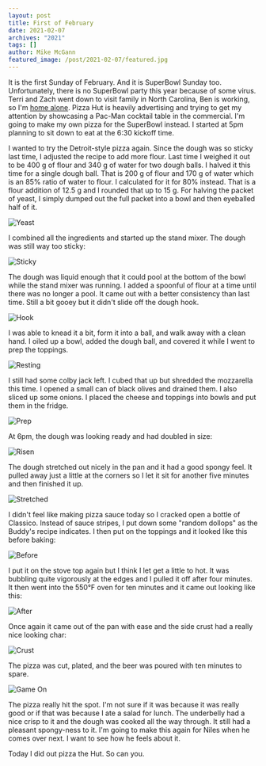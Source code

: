 ```yaml
---
layout: post
title: First of February 
date: 2021-02-07
archives: "2021"
tags: []
author: Mike McGann
featured_image: /post/2021-02-07/featured.jpg
---
```


It is the first Sunday of February. And it is SuperBowl Sunday too.
Unfortunately, there is no SuperBowl party this year because of some virus. Terri and Zach went down to visit family in North Carolina, Ben is
working, so I'm [home alone](https://www.youtube.com/watch?v=5E1MuzPHUFc).
Pizza Hut is heavily advertising and trying to get my attention by showcasing a
Pac-Man cocktail table in the commercial. I'm going to make my own pizza for
the SuperBowl instead. I started at 5pm planning to sit down to eat at the
6:30 kickoff time.

I wanted to try the Detroit-style pizza again. Since the dough was so sticky
last time, I adjusted the recipe to add more flour. Last time I weighed it out
to be 400 g of flour and 340 g of water for two dough balls. I halved it this
time for a single dough ball. That is 200 g of flour and 170 g of water which
is an 85% ratio of water to flour. I calculated for it for 80% instead. That is
a flour addition of 12.5 g and I rounded that up to 15 g. For halving the
packet of yeast, I simply dumped out the full packet into a bowl and then
eyeballed half of it.

![Yeast](yeast.tn.jpg)

I combined all the ingredients and started up the stand mixer. The dough was
still way too sticky:

![Sticky](sticky.tn.jpg)

The dough was liquid enough that it could pool at the bottom of the bowl while
the stand mixer was running. I added a spoonful of flour at a time until there
was no longer a pool. It came out with a better consistency than last time.
Still a bit gooey but it didn't slide off the dough hook.

![Hook](hook.tn.jpg)

I was able to knead it a bit, form it into a ball, and walk away with a 
clean hand. I oiled up a bowl, added the dough ball, and covered it while 
I went to prep the toppings.

![Resting](resting.tn.jpg)

I still had some colby jack left. I cubed that up but shredded the 
mozzarella this time. I opened a small can of black olives and drained them. 
I also sliced up some onions. I placed the cheese and toppings into bowls and
put them in the fridge. 

![Prep](prep.tn.jpg)

At 6pm, the dough was looking ready and had doubled in size:

![Risen](risen.tn.jpg)

The dough stretched out nicely in the pan and it had a good spongy feel. It
pulled away just a little at the corners so I let it sit for another five
minutes and then finished it up.

![Stretched](stretch.tn.jpg)

I didn't feel like making pizza sauce today so I cracked open a bottle
of Classico. Instead of sauce stripes, I put down some "random dollops" as 
the Buddy's recipe indicates. I then put on the toppings and it 
looked like this before baking:

![Before](before.tn.jpg)

I put it on the stove top again but I think I let get a little to hot. 
It was bubbling quite vigorously at the edges and I pulled it off after four minutes. It then went into the 550°F oven for ten minutes and it came
out looking like this:

![After](after.tn.jpg)

Once again it came out of the pan with ease and the side crust had a 
really nice looking char:

![Crust](crust.tn.jpg)

The pizza was cut, plated, and the beer was poured with ten minutes to 
spare. 

![Game On](game_on.tn.jpg)

The pizza really hit the spot. I'm not sure if it was because it was really
good or if that was because I ate a salad for lunch. The underbelly had a nice
crisp to it and the dough was cooked all the way through. It still had a
pleasant spongy-ness to it. I'm going to make this again for Niles when he
comes over next. I want to see how he feels about it.

Today I did out pizza the Hut. So can you.

